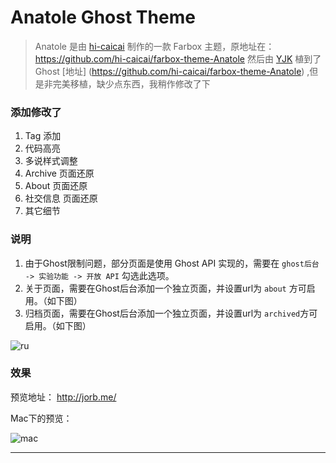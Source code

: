 # Anatole Ghost Theme



>Anatole 是由 [hi-caicai](https://github.com/hi-caicai) 制作的一款 Farbox 主题，原地址在： https://github.com/hi-caicai/farbox-theme-Anatole
然后由 [YJK](https://github.com/ygbhf) 植到了 Ghost [地址] (https://github.com/hi-caicai/farbox-theme-Anatole) ,但是非完美移植，缺少点东西，我稍作修改了下

### 添加修改了
1.  Tag 添加
2.  代码高亮
3.  多说样式调整
4.  Archive 页面还原
5.  About 页面还原
6.  社交信息 页面还原
7.  其它细节
	
### 说明
1. 由于Ghost限制问题，部分页面是使用 Ghost API 实现的，需要在 `ghost后台 -> 实验功能 -> 开放 API` 勾选此选项。
2. 关于页面，需要在Ghost后台添加一个独立页面，并设置url为 `about` 方可启用。（如下图）
3. 归档页面，需要在Ghost后台添加一个独立页面，并设置url为 `archived`方可启用。（如下图）

![ru](http://cdn.jorb.me/image/0/e2/fa33edd66c9813535cf55dffce61f.png)


### 效果
预览地址： http://jorb.me/

Mac下的预览：

![mac](http://cdn.jorb.me/image/5/83/40abc89fcd9fa6561ae75ca64e91e.png)

---

